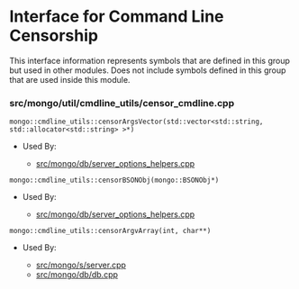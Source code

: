 
# Interface for Command Line Censorship
This interface information represents symbols that are defined in this group but used in other modules.  Does not include symbols defined in this group that are used inside this module.

### src/mongo/util/cmdline\_utils/censor\_cmdline.cpp

<div></div>

    mongo::cmdline_utils::censorArgsVector(std::vector<std::string, std::allocator<std::string> >*)

- Used By:

    - [src/mongo/db/server\_options\_helpers.cpp](../../../../process\_management/mongod\_and\_mongos\_command\_line\_options)

<div></div>

    mongo::cmdline_utils::censorBSONObj(mongo::BSONObj*)

- Used By:

    - [src/mongo/db/server\_options\_helpers.cpp](../../../../process\_management/mongod\_and\_mongos\_command\_line\_options)

<div></div>

    mongo::cmdline_utils::censorArgvArray(int, char**)

- Used By:

    - [src/mongo/s/server.cpp](../../../../process\_management/mongos\_and\_mongod\_mains)
    - [src/mongo/db/db.cpp](../../../../process\_management/mongos\_and\_mongod\_mains)
